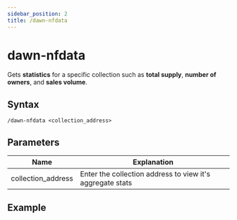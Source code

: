 ```yaml
---
sidebar_position: 2
title: /dawn-nfdata
---
```


# dawn-nfdata

Gets **statistics** for a specific collection such as **total supply**, **number of owners**, and **sales volume**.

## Syntax

`/dawn-nfdata <collection_address>`

## Parameters

| Name               | Explanation                                               |
| ------------------ | --------------------------------------------------------- |
| collection_address | Enter the collection address to view it's aggregate stats |

## Example
